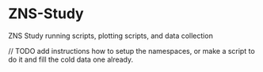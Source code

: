 # ZNS-Study
ZNS Study running scripts, plotting scripts, and data collection

// TODO add instructions how to setup the namespaces, or make a script to do it and fill the cold data one already.
